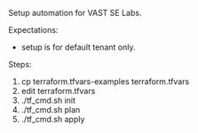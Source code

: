 Setup automation for VAST SE Labs.

Expectations:

- setup is for default tenant only.

Steps:

1. cp terraform.tfvars-examples terraform.tfvars
2. edit terraform.tfvars
3. ./tf_cmd.sh init
4. ./tf_cmd.sh plan
5. ./tf_cmd.sh apply